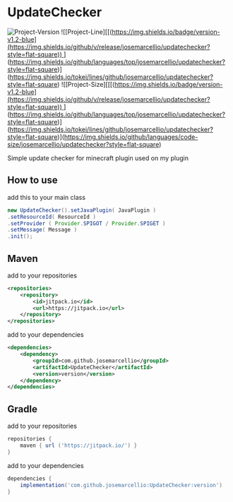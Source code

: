 # UpdateChecker
![[Project-Version]([https://img.shields.io/badge/version-v1.2-blue](https://img.shields.io/github/v/release/josemarcellio/updatechecker?style=flat-square))  ](https://img.shields.io/github/v/release/josemarcellio/updatechecker?style=flat-square)
![[Project-Line][[([https://img.shields.io/badge/version-v1.2-blue](https://img.shields.io/github/v/release/josemarcellio/updatechecker?style=flat-square))  ](https://img.shields.io/github/v/release/josemarcellio/updatechecker?style=flat-square)](https://img.shields.io/github/languages/top/josemarcellio/updatechecker?style=flat-square)](https://img.shields.io/tokei/lines/github/josemarcellio/updatechecker?style=flat-square)
![[Project-Size][[[([https://img.shields.io/badge/version-v1.2-blue](https://img.shields.io/github/v/release/josemarcellio/updatechecker?style=flat-square))  ](https://img.shields.io/github/v/release/josemarcellio/updatechecker?style=flat-square)](https://img.shields.io/github/languages/top/josemarcellio/updatechecker?style=flat-square)](https://img.shields.io/tokei/lines/github/josemarcellio/updatechecker?style=flat-square)](https://img.shields.io/github/languages/code-size/josemarcellio/updatechecker?style=flat-square)

Simple update checker for minecraft plugin used on my plugin

## How to use
add this to your main class
~~~java
new UpdateChecker().setJavaPlugin( JavaPlugin )
.setResourceId( ResourceId )
.setProvider ( Provider.SPIGOT / Provider.SPIGET )
.setMessage( Message )
.init();
~~~

## Maven

add to your repositories
~~~xml
<repositories>
    <repository>
        <id>jitpack.io</id>
        <url>https://jitpack.io</url>
    </repository>
</repositories>
~~~

add to your dependencies
~~~xml
<dependencies>
    <dependency>
        <groupId>com.github.josemarcellio</groupId>
        <artifactId>UpdateChecker</artifactId>
        <version>version</version>
    </dependency>
</dependencies>
~~~

## Gradle

add to your repositories
~~~gradle
repositories {
    maven { url ('https://jitpack.io/') }
}
  ~~~
  
add to your dependencies
~~~gradle
dependencies {
    implementation('com.github.josemarcellio:UpdateChecker:version')
}
~~~
